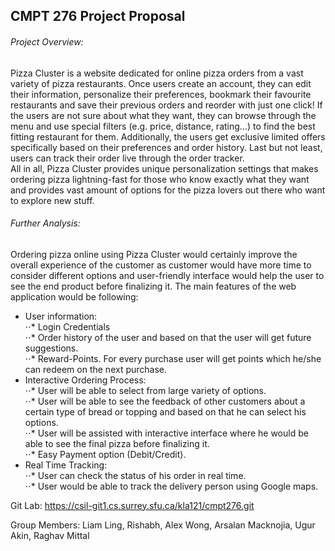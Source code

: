 ## CMPT 276 Project Proposal ##

###### Project Overview: ######   
Pizza Cluster is a website dedicated for online pizza orders from a vast variety of pizza restaurants. Once users create an account, they can edit their information, personalize their preferences, bookmark their favourite restaurants and save their previous orders and reorder with just one click! If the users are not sure about what they want, they can browse through the menu and use special filters (e.g. price, distance, rating...) to find the best fitting restaurant for them. Additionally, the users get exclusive limited offers specifically based on their preferences and order history. Last but not least, users can track their order live through the order tracker.  
All in all, Pizza Cluster provides unique personalization settings that makes ordering pizza lightning-fast for those who know exactly what they want and provides vast amount of options for the pizza lovers out there who want to explore new stuff.

###### Further Analysis: ######  
Ordering pizza online using Pizza Cluster would certainly improve the overall experience of the customer as customer would have more time to consider different options and user-friendly interface would help the user to see the end product before finalizing it. The main features of the web application would be following:  

* User information:  
⋅⋅* Login Credentials  
⋅⋅* Order history of the user and based on that the user will get future suggestions.  
⋅⋅* Reward-Points. For every purchase user will get points which he/she can redeem on the next purchase.  
* Interactive Ordering Process:  
⋅⋅* User will be able to select from large variety of options.  
⋅⋅* User will be able to see the feedback of other customers about a certain type of bread or topping and based on that he can select his options.  
⋅⋅* User will be assisted with interactive interface where he would be able to see the final pizza before finalizing it.  
⋅⋅* Easy Payment option (Debit/Credit).  
* Real Time Tracking:  
⋅⋅* User can check the status of his order in real time.  
⋅⋅* User would be able to track the delivery person using Google maps.  
  
Git Lab: https://csil-git1.cs.surrey.sfu.ca/kla121/cmpt276.git  
   
Group Members: Liam Ling, Rishabh, Alex Wong, Arsalan Macknojia, Ugur Akin, Raghav Mittal  